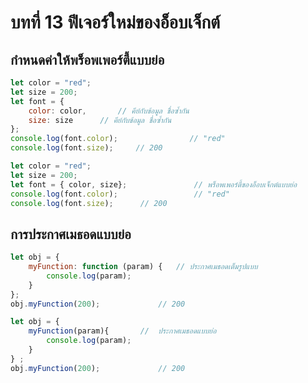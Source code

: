 # บทที่ 13 ฟีเจอร์ใหม่ของอ็อบเจ็กต์

## กำหนดค่าให้พร็อพเพอร์ตี้แบบย่อ 

```js
let color = "red";
let size = 200;
let font = { 
	color: color,		// คีย์กับข้อมูล ชื่อซ้ำกัน
	size: size		// คีย์กับข้อมูล ชื่อซ้ำกัน
};
console.log(font.color);	            // "red"
console.log(font.size);		// 200
```

```js
let color = "red";
let size = 200;
let font = { color, size};	             // พร็อพเพอร์ตี้ของอ็อบเจ็กต์แบบย่อ
console.log(font.color); 	             // "red"
console.log(font.size);		 // 200
```

## การประกาศเมธอดแบบย่อ
```js
let obj = { 
	myFunction: function (param) {	 // ประกาศเมธอดเต็มรูปแบบ
		console.log(param);
	}
};
obj.myFunction(200);			 // 200
```

```js
let obj = { 
	myFunction(param){		 //  ประกาศเมธอดแบบย่อ
		console.log(param);
	}
} ;
obj.myFunction(200);			 // 200
```